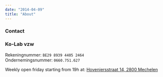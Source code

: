 ```yaml
---
date: "2014-04-09"
title: "About"
---
```


### Contact 

### Ko-Lab vzw  

Rekeningnummer: `BE29 8939 4405 2464`  
Ondernemingsnummer: `0660.751.627`


Weekly open friday starting from 19h at:
[Hoveniersstraat 14, 2800 Mechelen](https://maps.app.goo.gl/AUvwKzkyA6VRu7gy6)
